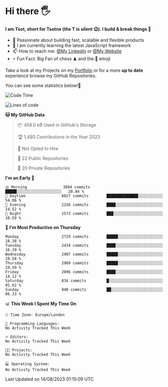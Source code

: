 # Hi there :raised_hand_with_fingers_splayed:
#### I am Tsot, short for Tsotne (the T is silent :wink:). I build & break things :space_invader:
- :telescope: Passionate about building fast, scalable and flexible products
- :seedling: I am currently learning the latest JavaScript framework 
- :mailbox: How to reach me: [@My LinkedIn](https://www.linkedin.com/in/tsotne-gvadzabia/) or [@My Website](https://tsotne.co.uk/contact)
- :zap: Fun Fact: Big Fan of chess ♟ and the 👾 emoji

Take a look at my Projects on my [Portfolio](https://tsotne.co.uk/) or for a more **up to date** experience browse my GitHub Repositories.

You can see some statistics below!:space_invader:
<!--START_SECTION:waka-->
![Code Time](http://img.shields.io/badge/Code%20Time-761%20hrs%202%20mins-blue)

![Lines of code](https://img.shields.io/badge/From%20Hello%20World%20I%27ve%20Written-6.9%20million%20lines%20of%20code-blue)

**🐱 My GitHub Data** 

> 📦 458.0 kB Used in GitHub's Storage 
 > 
> 🏆 1,480 Contributions in the Year 2023
 > 
> 🚫 Not Opted to Hire
 > 
> 📜 22 Public Repositories 
 > 
> 🔑 20 Private Repositories 
 > 
**I'm an Early 🐤** 

```text
🌞 Morning                3094 commits        █████░░░░░░░░░░░░░░░░░░░░   20.84 % 
🌆 Daytime                8027 commits        ██████████████░░░░░░░░░░░   54.06 % 
🌃 Evening                2156 commits        ████░░░░░░░░░░░░░░░░░░░░░   14.52 % 
🌙 Night                  1572 commits        ███░░░░░░░░░░░░░░░░░░░░░░   10.59 % 
```
📅 **I'm Most Productive on Thursday** 

```text
Monday                   2729 commits        █████░░░░░░░░░░░░░░░░░░░░   18.38 % 
Tuesday                  2434 commits        ████░░░░░░░░░░░░░░░░░░░░░   16.39 % 
Wednesday                2907 commits        █████░░░░░░░░░░░░░░░░░░░░   19.58 % 
Thursday                 2909 commits        █████░░░░░░░░░░░░░░░░░░░░   19.59 % 
Friday                   2096 commits        ████░░░░░░░░░░░░░░░░░░░░░   14.12 % 
Saturday                 834 commits         █░░░░░░░░░░░░░░░░░░░░░░░░   05.62 % 
Sunday                   940 commits         ██░░░░░░░░░░░░░░░░░░░░░░░   06.33 % 
```


📊 **This Week I Spent My Time On** 

```text
🕑︎ Time Zone: Europe/London

💬 Programming Languages: 
No Activity Tracked This Week

🔥 Editors: 
No Activity Tracked This Week

🐱‍💻 Projects: 
No Activity Tracked This Week

💻 Operating System: 
No Activity Tracked This Week
```


 Last Updated on 14/08/2023 01:15:09 UTC
<!--END_SECTION:waka-->
